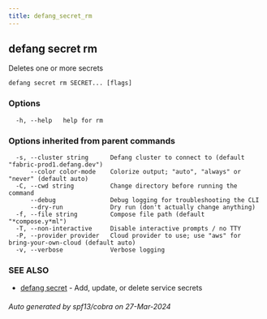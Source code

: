 ```yaml
---
title: defang_secret_rm
---
```

## defang secret rm

Deletes one or more secrets

```
defang secret rm SECRET... [flags]
```

### Options

```
  -h, --help   help for rm
```

### Options inherited from parent commands

```
  -s, --cluster string      Defang cluster to connect to (default "fabric-prod1.defang.dev")
      --color color-mode    Colorize output; "auto", "always" or "never" (default auto)
  -C, --cwd string          Change directory before running the command
      --debug               Debug logging for troubleshooting the CLI
      --dry-run             Dry run (don't actually change anything)
  -f, --file string         Compose file path (default "*compose.y*ml")
  -T, --non-interactive     Disable interactive prompts / no TTY
  -P, --provider provider   Cloud provider to use; use "aws" for bring-your-own-cloud (default auto)
  -v, --verbose             Verbose logging
```

### SEE ALSO

* [defang secret](defang_secret.md)	 - Add, update, or delete service secrets

###### Auto generated by spf13/cobra on 27-Mar-2024

